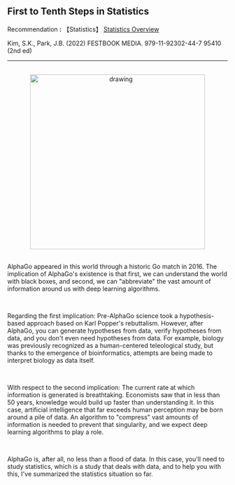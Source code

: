 ## **First to Tenth Steps in Statistics** 

Recommendation **:** 【Statistics】 [Statistics Overview](https://jb243.github.io/1641-01-01-1641.html)

Kim, S.K., Park, J.B. (2022) FESTBOOK MEDIA. 979-11-92302-44-7 95410 (2nd ed)

---

<br>
<center>
<img src="https://user-images.githubusercontent.com/55747737/198064954-da157310-ea57-4d3e-b731-789b2bf62460.png" alt="drawing" style="width:400px;"/>
</center>
  <br>


AlphaGo appeared in this world through a historic Go match in 2016. The implication of AlphaGo's existence is that first, we can understand the world with black boxes, and second, we can "abbreviate" the vast amount of information around us with deep learning algorithms.

<br>

Regarding the first implication:
Pre-AlphaGo science took a hypothesis-based approach based on Karl Popper's rebuttalism. However, after AlphaGo, you can generate hypotheses from data, verify hypotheses from data, and you don't even need hypotheses from data. For example, biology was previously recognized as a human-centered teleological study, but thanks to the emergence of bioinformatics, attempts are being made to interpret biology as data itself.
 
 <br>

 
With respect to the second implication:
The current rate at which information is generated is breathtaking. Economists saw that in less than 50 years, knowledge would build up faster than understanding it. In this case, artificial intelligence that far exceeds human perception may be born around a pile of data. An algorithm to "compress" vast amounts of information is needed to prevent that singularity, and we expect deep learning algorithms to play a role.
 
 <br>
 
AlphaGo is, after all, no less than a flood of data. In this case, you'll need to study statistics, which is a study that deals with data, and to help you with this, I've summarized the statistics situation so far.
